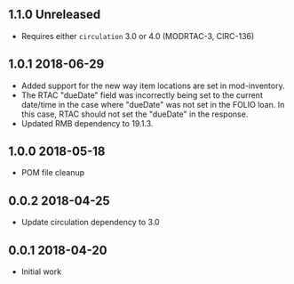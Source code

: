 ## 1.1.0 Unreleased

* Requires either `circulation` 3.0 or 4.0 (MODRTAC-3, CIRC-136)

## 1.0.1 2018-06-29
 * Added support for the new way item locations are set in mod-inventory.
 * The RTAC "dueDate" field was incorrectly being set to the current date/time
   in the case where "dueDate" was not set in the FOLIO loan. In this case,
   RTAC should not set the "dueDate" in the response.
 * Updated RMB dependency to 19.1.3.

## 1.0.0 2018-05-18
 * POM file cleanup

## 0.0.2 2018-04-25
 * Update circulation dependency to 3.0

## 0.0.1 2018-04-20
 * Initial work
